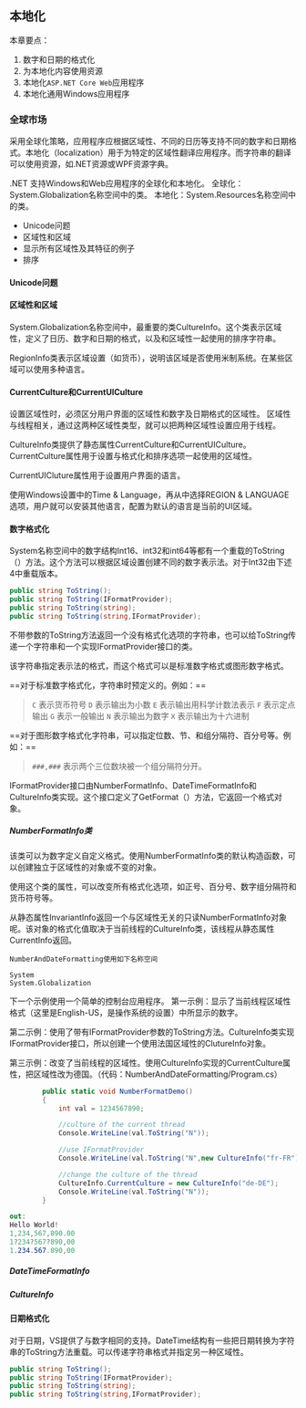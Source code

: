 ## 本地化
本章要点：
1. 数字和日期的格式化
2. 为本地化内容使用资源
3. 本地化`ASP.NET Core Web`应用程序
4. 本地化通用Windows应用程序

### 全球市场
采用全球化策略，应用程序应根据区域性、不同的日历等支持不同的数字和日期格式。本地化（localization）用于为特定的区域性翻译应用程序。而字符串的翻译可以使用资源，如.NET资源或WPF资源字典。

.NET 支持Windows和Web应用程序的全球化和本地化。
全球化：System.Globalization名称空间中的类。
本地化：System.Resources名称空间中的类。

- Unicode问题
- 区域性和区域
- 显示所有区域性及其特征的例子
- 排序

#### Unicode问题

#### 区域性和区域
System.Globalization名称空间中，最重要的类CultureInfo。这个类表示区域性，定义了日历、数字和日期的格式，以及和区域性一起使用的排序字符串。

RegionInfo类表示区域设置（如货币），说明该区域是否使用米制系统。在某些区域可以使用多种语言。

#### CurrentCulture和CurrentUICulture
设置区域性时，必须区分用户界面的区域性和数字及日期格式的区域性。
区域性与线程相关，通过这两种区域性类型，就可以把两种区域性设置应用于线程。

CultureInfo类提供了静态属性CurrentCulture和CurrentUICulture。CurrentCulture属性用于设置与格式化和排序选项一起使用的区域性。

CurrentUICluture属性用于设置用户界面的语言。

使用Windows设置中的Time & Language，再从中选择REGION & LANGUAGE选项，用户就可以安装其他语言，配置为默认的语言是当前的UI区域。

#### 数字格式化
System名称空间中的数字结构Int16、int32和int64等都有一个重载的ToString（）方法。这个方法可以根据区域设置创建不同的数字表示法。对于Int32由下述4中重载版本。
```csharp
public string ToString();
public string ToString(IFormatProvider);
public string ToString(string);
public string ToString(string,IFormatProvider);
```

不带参数的ToString方法返回一个没有格式化选项的字符串，也可以给ToString传递一个字符串和一个实现IFormatProvider接口的类。

该字符串指定表示法的格式，而这个格式可以是标准数字格式或图形数字格式。

==对于标准数字格式化，字符串时预定义的。例如：==
> `C` 表示货币符号
> `D` 表示输出为小数
> `E` 表示输出用科学计数法表示
> `F` 表示定点输出
> `G` 表示一般输出
> `N` 表示输出为数字
> `X` 表示输出为十六进制

==对于图形数字格式化字符串，可以指定位数、节、和组分隔符、百分号等。例如：==
> `###,###` 表示两个三位数块被一个组分隔符分开。

IFormatProvider接口由NumberFormatInfo、DateTimeFormatInfo和CultureInfo类实现。这个接口定义了GetFormat（）方法，它返回一个格式对象。

##### NumberFormatInfo类
该类可以为数字定义自定义格式。使用NumberFormatInfo类的默认构造函数，可以创建独立于区域性的对象或不变的对象。

使用这个类的属性，可以改变所有格式化选项，如正号、百分号、数字组分隔符和货币符号等。

从静态属性InvariantInfo返回一个与区域性无关的只读NumberFormatInfo对象呢。该对象的格式化值取决于当前线程的CultureInfo类，该线程从静态属性CurrentInfo返回。

```
NumberAndDateFormatting使用如下名称空间

System
System.Globalization
```

下一个示例使用一个简单的控制台应用程序。
第一示例：显示了当前线程区域性格式（这里是English-US，是操作系统的设置）中所显示的数字。

第二示例：使用了带有IFormatProvider参数的ToString方法。CultureInfo类实现IFormatProvider接口，所以创建一个使用法国区域性的ClutureInfo对象。

第三示例：改变了当前线程的区域性。使用CultureInfo实现的CurrentCulture属性，把区域性改为德国。（代码：NumberAndDateFormatting/Program.cs）
```csharp
        public static void NumberFormatDemo()
        {
            int val = 1234567890;

            //culture of the current thread
            Console.WriteLine(val.ToString("N"));

            //use IFormatProvider
            Console.WriteLine(val.ToString("N",new CultureInfo("fr-FR")));

            //change the culture of the thread
            CultureInfo.CurrentCulture = new CultureInfo("de-DE");
            Console.WriteLine(val.ToString("N"));
        }

out:
Hello World!
1,234,567,890.00
1?234?567?890,00
1.234.567.890,00
```






##### DateTimeFormatInfo










##### CultureInfo




#### 日期格式化
对于日期，VS提供了与数字相同的支持。DateTime结构有一些把日期转换为字符串的ToString方法重载。可以传递字符串格式并指定另一种区域性。
```csharp
public string ToString();
public string ToString(IFormatProvider);
public string ToString(string);
public string ToString(string,IFormatProvider);
```